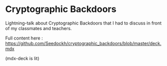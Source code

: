 # Cryptographic Backdoors

Lightning-talk about Cryptographic Backdoors that I had to discuss in front of my classmates and teachers.

Full content here :
https://github.com/Seedockh/cryptographic_backdoors/blob/master/deck.mdx

(mdx-deck is lit)
